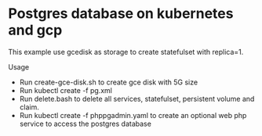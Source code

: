 Postgres database on kubernetes and gcp
=======================================


This example use gcedisk as storage to create statefulset with replica=1.

Usage
 * Run create-gce-disk.sh to create gce disk with 5G size
 * Run kubectl create -f pg.xml  
 * Run delete.bash to delete all services, statefulset, persistent volume and claim.
 * Run kubectl create -f phppgadmin.yaml to create an optional web php service to access the postgres database

